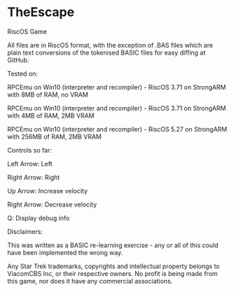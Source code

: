 # TheEscape
RiscOS Game

All files are in RiscOS format, with the exception of .BAS files which are plain text conversions of the tokenised BASIC files for easy diffing at GitHub.

Tested on:

RPCEmu on Win10 (interpreter and recompiler) - RiscOS 3.71 on StrongARM with 8MB of RAM, no VRAM

RPCEmu on Win10 (interpreter and recompiler) - RiscOS 3.71 on StrongARM with 4MB of RAM, 2MB VRAM

RPCEmu on Win10 (interpreter and recompiler) - RiscOS 5.27 on StrongARM with 256MB of RAM, 2MB VRAM

Controls so far:

Left Arrow: Left

Right Arrow: Right

Up Arrow: Increase velocity

Right Arrow: Decrease velocity

Q: Display debug info



Disclaimers:

This was written as a BASIC re-learning exercise - any or all of this could have been implemented the wrong way.

Any Star Trek trademarks, copyrights and intellectual property belongs to ViacomCBS Inc, or their respective owners. No profit is being made from this game, nor does it have any commercial associations.
